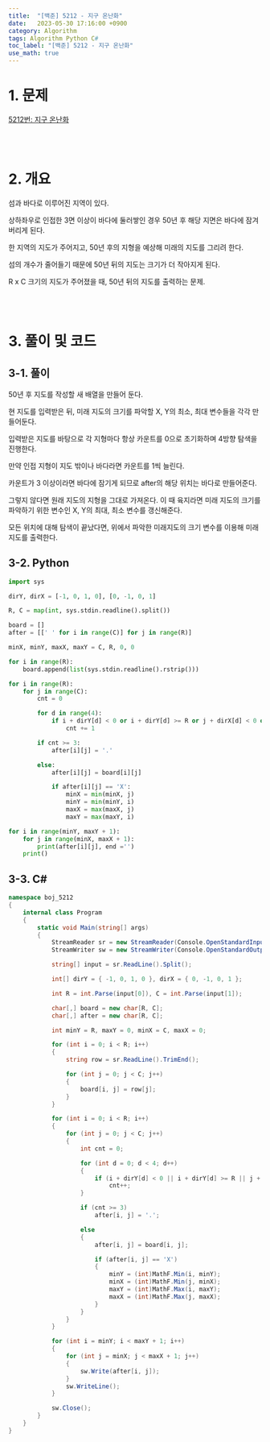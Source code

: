 ```yaml
---
title:  "[백준] 5212 - 지구 온난화"
date:   2023-05-30 17:16:00 +0900
category: Algorithm
tags: Algorithm Python C#
toc_label: "[백준] 5212 - 지구 온난화"
use_math: true
---
```


# 1. 문제
[5212번: 지구 온난화](https://www.acmicpc.net/problem/5212)


<br/>
<br/>

# 2. 개요
섬과 바다로 이루어진 지역이 있다.

상하좌우로 인접한 3면 이상이 바다에 둘러쌓인 경우 50년 후 해당 지면은 바다에 잠겨버리게 된다.

한 지역의 지도가 주어지고, 50년 후의 지형을 예상해 미래의 지도를 그리려 한다.

섬의 개수가 줄어들기 때문에 50년 뒤의 지도는 크기가 더 작아지게 된다.

R x C 크기의 지도가 주어졌을 때, 50년 뒤의 지도를 출력하는 문제.


<br/>
<br/>

# 3. 풀이 및 코드
## 3-1. 풀이
50년 후 지도를 작성할 새 배열을 만들어 둔다.

현 지도를 입력받은 뒤, 미래 지도의 크기를 파악할 X, Y의 최소, 최대 변수들을 각각 만들어둔다.

입력받은 지도를 바탕으로 각 지형마다 항상 카운트를 0으로 초기화하며 4방향 탐색을 진행한다. 

만약 인접 지형이 지도 밖이나 바다라면 카운트를 1씩 늘린다.

카운트가 3 이상이라면 바다에 잠기게 되므로 after의 해당 위치는 바다로 만들어준다.

그렇지 않다면 원래 지도의 지형을 그대로 가져온다. 이 때 육지라면 미래 지도의 크기를 파악하기 위한 변수인 X, Y의 최대, 최소 변수를 갱신해준다.

모든 위치에 대해 탐색이 끝났다면, 위에서 파악한 미래지도의 크기 변수를 이용해 미래 지도를 출력한다.

## 3-2. Python

```python
import sys

dirY, dirX = [-1, 0, 1, 0], [0, -1, 0, 1]

R, C = map(int, sys.stdin.readline().split())

board = []
after = [[' ' for i in range(C)] for j in range(R)]

minX, minY, maxX, maxY = C, R, 0, 0

for i in range(R):
    board.append(list(sys.stdin.readline().rstrip()))

for i in range(R):
    for j in range(C):
        cnt = 0

        for d in range(4):
            if i + dirY[d] < 0 or i + dirY[d] >= R or j + dirX[d] < 0 or j + dirX[d] >= C or board[i + dirY[d]][j + dirX[d]] == '.':
                cnt += 1

        if cnt >= 3:
            after[i][j] = '.'

        else:
            after[i][j] = board[i][j]

            if after[i][j] == 'X':
                minX = min(minX, j)
                minY = min(minY, i)
                maxX = max(maxX, j)
                maxY = max(maxY, i)

for i in range(minY, maxY + 1):
    for j in range(minX, maxX + 1):
        print(after[i][j], end ='')
    print()
```

## 3-3. C#

```csharp
namespace boj_5212
{
    internal class Program
    {
        static void Main(string[] args)
        {
            StreamReader sr = new StreamReader(Console.OpenStandardInput());
            StreamWriter sw = new StreamWriter(Console.OpenStandardOutput());

            string[] input = sr.ReadLine().Split();

            int[] dirY = { -1, 0, 1, 0 }, dirX = { 0, -1, 0, 1 };

            int R = int.Parse(input[0]), C = int.Parse(input[1]);

            char[,] board = new char[R, C];
            char[,] after = new char[R, C];

            int minY = R, maxY = 0, minX = C, maxX = 0;

            for (int i = 0; i < R; i++)
            {
                string row = sr.ReadLine().TrimEnd();

                for (int j = 0; j < C; j++)
                {
                    board[i, j] = row[j];
                }
            }

            for (int i = 0; i < R; i++)
            {
                for (int j = 0; j < C; j++)
                {
                    int cnt = 0;

                    for (int d = 0; d < 4; d++)
                    {
                        if (i + dirY[d] < 0 || i + dirY[d] >= R || j + dirX[d] < 0 || j + dirX[d] >= C || board[i + dirY[d], j + dirX[d]] == '.')
                            cnt++;
                    }

                    if (cnt >= 3)
                        after[i, j] = '.';

                    else
                    {
                        after[i, j] = board[i, j];

                        if (after[i, j] == 'X')
                        {
                            minY = (int)MathF.Min(i, minY);
                            minX = (int)MathF.Min(j, minX);
                            maxY = (int)MathF.Max(i, maxY);
                            maxX = (int)MathF.Max(j, maxX);
                        }
                    }
                }
            }

            for (int i = minY; i < maxY + 1; i++)
            {
                for (int j = minX; j < maxX + 1; j++)
                {
                    sw.Write(after[i, j]);
                }
                sw.WriteLine();
            }

            sw.Close();
        }
    }
}
```
